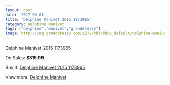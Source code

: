 ```yaml
---
layout: post
date: '2017-06-01'
title: "Delphine Manivet 2015 1173965"
category: Delphine Manivet
tags: ["delphine","manivet","granddressy"]
image: http://img.granddressy.com/1272-thickbox_default/delphine-manivet-2015-1173965.jpg
---
```

Delphine Manivet 2015 1173965

On Sales: **$315.99**
<a href="https://www.granddressy.com/en/delphine-manivet/959-delphine-manivet-2015-1173965.html"><amp-img layout="responsive" width="600" height="600" src="//img.granddressy.com/1272-thickbox_default/delphine-manivet-2015-1173965.jpg" alt="Delphine Manivet 2015 1173965 0" /></a>
<a href="https://www.granddressy.com/en/delphine-manivet/959-delphine-manivet-2015-1173965.html"><amp-img layout="responsive" width="600" height="600" src="//img.granddressy.com/1273-thickbox_default/delphine-manivet-2015-1173965.jpg" alt="Delphine Manivet 2015 1173965 1" /></a>

Buy it: [Delphine Manivet 2015 1173965](https://www.granddressy.com/en/delphine-manivet/959-delphine-manivet-2015-1173965.html "Delphine Manivet 2015 1173965")

View more: [Delphine Manivet](https://www.granddressy.com/en/56-delphine-manivet "Delphine Manivet")
